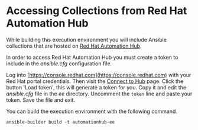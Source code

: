 # Accessing Collections from Red Hat Automation Hub

While building this execution environment you will include Ansible collections
that are hosted on [Red Hat Automation Hub](https://console.redhat.com/ansible/automation-hub).

In order to access Red Hat Automation Hub you must create a token to include in
the _ansible.cfg_ configuration file.

Log into [https://console.redhat.com](https://console.redhat.com) with your Red Hat
portal credentials. Then visit the [Connect to Hub](https://console.redhat.com/ansible/automation-hub/token)
page. Click the button 'Load token', this will generate a token for you. Copy it
and edit the _ansible.cfg_ file in the _ee_ directory. Uncomment the `token` line
and paste your token. Save the file and exit.

You can build the execution environment with the following command.

```console
ansible-builder build -t automationhub-ee
```
